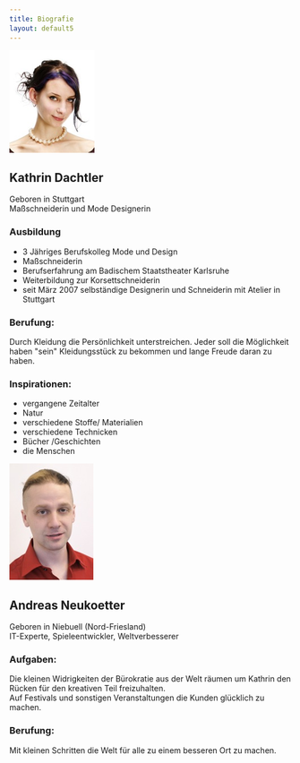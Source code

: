 ```yaml
---
title: Biografie
layout: default5
---
```


<div class="bio">
<div class="photo">
	<img class="framed" src="/images/elfenrausch-kathrin.jpg"/>
</div>
<div class="info">
<p>
<h2>Kathrin Dachtler</h2>
Geboren in Stuttgart<br/>
Maßschneiderin und Mode Designerin<br/>
</p>

<p>
<h3>Ausbildung</h3>
<ul>
<li>3 Jähriges Berufskolleg Mode und Design</li>
<li>Maßschneiderin</li>
<li>Berufserfahrung am Badischem Staatstheater Karlsruhe</li>
<li>Weiterbildung zur Korsettschneiderin</li>
<li>seit März 2007 selbständige Designerin und Schneiderin mit Atelier in Stuttgart</li>
</ul>
</p>

<p>
<h3>Berufung:</h3>
Durch Kleidung die Persönlichkeit unterstreichen.
Jeder soll die Möglichkeit haben "sein" Kleidungsstück zu bekommen und lange Freude daran zu haben.
</p>

<p>
<h3>Inspirationen:</h3>
<ul>
<li>vergangene Zeitalter</li>
<li>Natur</li>
<li>verschiedene Stoffe/ Materialien</li>
<li>verschiedene Technicken</li>
<li>Bücher /Geschichten</li>
<li>die Menschen</li>
</ul>
</p>
</div>
</div>

<div class="bio">
<div class="photo">
	<img class="framed" src="/images/elfenrausch-andreas.jpg"/>
</div>
<div class="info">
<p>
<h2>Andreas Neukoetter</h2>
Geboren in Niebuell (Nord-Friesland)<br/>
IT-Experte, Spieleentwickler, Weltverbesserer<br/>
</p>

<p>
<h3>Aufgaben:</h3>
Die kleinen Widrigkeiten der Bürokratie aus der Welt räumen um Kathrin den Rücken für den kreativen Teil freizuhalten.<br/>
Auf Festivals und sonstigen Veranstaltungen die Kunden glücklich zu machen.<br/>
</p>
<p>
<h3>Berufung:</h3>
Mit kleinen Schritten die Welt für alle zu einem besseren Ort zu machen.
</p>
</div>
</div>

